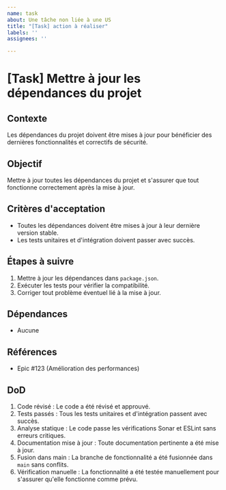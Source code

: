 ```yaml
---
name: task
about: Une tâche non liée à une US
title: "[Task] action à réaliser"
labels: ''
assignees: ''

---
```


# [Task] Mettre à jour les dépendances du projet

## Contexte
Les dépendances du projet doivent être mises à jour pour bénéficier des dernières fonctionnalités et correctifs de sécurité.

## Objectif
Mettre à jour toutes les dépendances du projet et s'assurer que tout fonctionne correctement après la mise à jour.

## Critères d'acceptation
- Toutes les dépendances doivent être mises à jour à leur dernière version stable.
- Les tests unitaires et d'intégration doivent passer avec succès.

## Étapes à suivre
1. Mettre à jour les dépendances dans `package.json`.
2. Exécuter les tests pour vérifier la compatibilité.
3. Corriger tout problème éventuel lié à la mise à jour.

## Dépendances
- Aucune

## Références
- Epic #123 (Amélioration des performances)

## DoD
1. Code révisé : Le code a été révisé et approuvé.
2. Tests passés : Tous les tests unitaires et d'intégration passent avec succès.
3. Analyse statique : Le code passe les vérifications Sonar et ESLint sans erreurs critiques.
4. Documentation mise à jour : Toute documentation pertinente a été mise à jour.
5. Fusion dans main : La branche de fonctionnalité a été fusionnée dans `main` sans conflits.
6. Vérification manuelle : La fonctionnalité a été testée manuellement pour s'assurer qu'elle fonctionne comme prévu.

